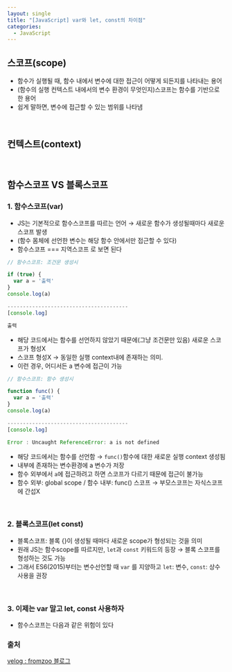 ```yaml
---
layout: single
title: "[JavaScript] var와 let, const의 차이점"
categories:
  - JavaScript
---
```


## 스코프(scope)

- 함수가 실행될 때, 함수 내에서 변수에 대한 접근이 어떻게 되든지를 나타내는 용어
- (함수의 실행 컨텍스트 내에서의 변수 환경이 무엇인지)스코프는 함수를 기반으로 한 용어
- 쉽게 말하면, 변수에 접근할 수 있는 범위를 나타냄

<br>

## 컨텍스트(context)

<br>

## 함수스코프 VS 블록스코프

### 1. 함수스코프(var)

- JS는 기본적으로 함수스코프를 따르는 언어 → 새로운 함수가 생성될때마다 새로운 스코프 발생
- (함수 몸체에 선언한 변수는 해당 함수 안에서만 접근할 수 있다)
- 함수스코프 === 지역스코프 로 보면 된다

```javascript
// 함수스코프: 조건문 생성시

if (true) {
  var a = '출력'
}
console.log(a)   

---------------------------------------
[console.log]

출력
```

- 해당 코드에서는 함수를 선언하지 않았기 때문에(그냥 조건문만 있음) 새로운 스코프가 형성X
- 스코프 형성X → 동일한 실행 context내에 존재하는 의미.
- 이런 경우, 어디서든 a 변수에 접근이 가능


```javascript
// 함수스코프: 함수 생성시

function func() {
  var a = '출력'
}
console.log(a)

---------------------------------------
[console.log]

Error : Uncaught ReferenceError: a is not defined
```

- 해당 코드에서는 함수를 선언함 → `func()`함수에 대한 새로운 실행 context 생성됨
- 내부에 존재하는 변수환경에 a 변수가 저장
- 함수 외부에서 `a`에 접근하려고 하면 스코프가 다르기 때문에 접근이 불가능
- 함수 외부: global scope / 함수 내부: func() 스코프 → 부모스코프는 자식스코프에 간섭X

<br>

### 2. 블록스코프(let const)

- 블록스코프: 블록 {}이 생성될 때마다 새로운 scope가 형성되는 것을 의미
- 원래 JS는 함수scope를 따르지만, `let`과 `const` 키워드의 등장 → 블록 스코프를 형성하는 것도 가능
- 그래서 ES6(2015)부터는 변수선언할 때 `var` 를 지양하고 `let`: 변수, `const`: 상수 사용을 권장

<br>

### 3. 이제는 var 말고 let, const 사용하자 

- 함수스코프는 다음과 같은 위험이 있다




### 출처

[velog : fromzoo 블로그](https://velog.io/@fromzoo/%ED%95%A8%EC%88%98%EC%8A%A4%EC%BD%94%ED%94%84-vs-%EB%B8%94%EB%A1%9D%EC%8A%A4%EC%BD%94%ED%94%84)